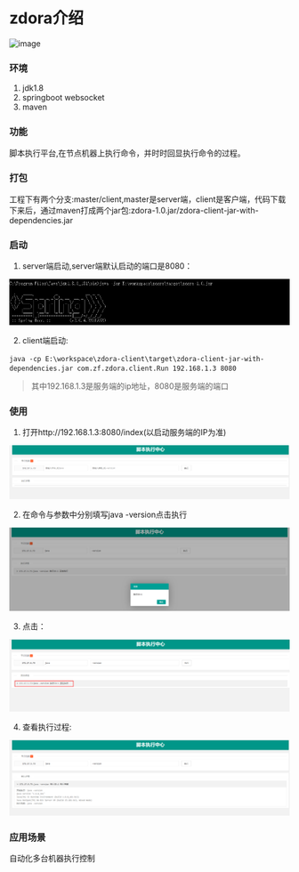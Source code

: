 zdora介绍
===

![image](https://raw.githubusercontent.com/zhangfei19841004/zdora/master/img/zdora.gif)

### 环境

1. jdk1.8 
2. springboot websocket
3. maven 

### 功能

脚本执行平台,在节点机器上执行命令，并时时回显执行命令的过程。

### 打包

工程下有两个分支:master/client,master是server端，client是客户端，代码下载下来后，通过maven打成两个jar包:zdora-1.0.jar/zdora-client-jar-with-dependencies.jar

### 启动

1. server端启动,server端默认启动的端口是8080：

![image](https://raw.githubusercontent.com/zhangfei19841004/zdora/master/img/1.png)

2. client端启动:

`java -cp E:\workspace\zdora-client\target\zdora-client-jar-with-dependencies.jar com.zf.zdora.client.Run 192.168.1.3 8080`

  > 其中192.168.1.3是服务端的ip地址，8080是服务端的端口

### 使用

1. 打开http://192.168.1.3:8080/index(以启动服务端的IP为准)

![image](https://raw.githubusercontent.com/zhangfei19841004/zdora/master/img/2.png)

2. 在命令与参数中分别填写java -version点击执行

![image](https://raw.githubusercontent.com/zhangfei19841004/zdora/master/img/3.png)

3. 点击：

![image](https://raw.githubusercontent.com/zhangfei19841004/zdora/master/img/4.png)

4. 查看执行过程:

![image](https://raw.githubusercontent.com/zhangfei19841004/zdora/master/img/5.png)

### 应用场景

自动化多台机器执行控制



